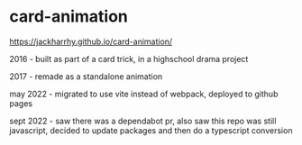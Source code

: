 # card-animation

https://jackharrhy.github.io/card-animation/

2016 - built as part of a card trick, in a highschool drama project

2017 - remade as a standalone animation

may 2022 - migrated to use vite instead of webpack, deployed to github pages

sept 2022 - saw there was a dependabot pr, also saw this repo was still javascript, decided to update packages and then do a typescript conversion

